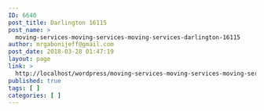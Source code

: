 ```yaml
---
ID: 6640
post_title: Darlington 16115
post_name: >
  moving-services-moving-services-moving-services-darlington-16115
author: mrgabonijeff@gmail.com
post_date: 2018-03-28 01:47:19
layout: page
link: >
  http://localhost/wordpress/moving-services-moving-services-moving-services-darlington-16115/
published: true
tags: [ ]
categories: [ ]
---
```

